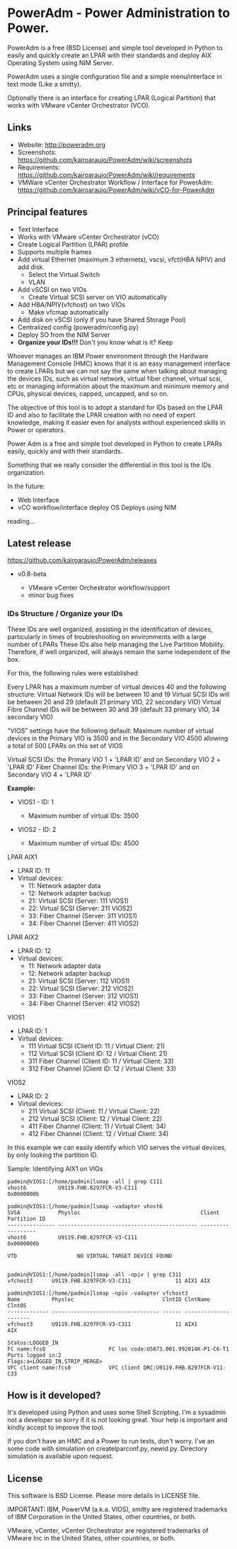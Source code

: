 # PowerAdm - Power Administration to Power.

PowerAdm is a free (BSD License) and simple tool developed in Python to easily and quickly create an LPAR with their standards and deploy AIX Operating System using NIM Server.

PowerAdm uses a single configuration file and  a simple menu/interface in text mode (Like a smitty).

Optionally there is an interface for creating LPAR (Logical Partition) that works with VMware vCenter Orchestrator (VCO).

## Links

- Website: http://poweradm.org
- Screenshots: https://github.com/kairoaraujo/PowerAdm/wiki/screenshots	
- Requirements: https://github.com/kairoaraujo/PowerAdm/wiki/requirements
- VMWare vCenter Orchestrator Workflow / Interface for PowerAdm: https://github.com/kairoaraujo/PowerAdm/wiki/vCO-for-PowerAdm


## Principal features

- Text Interface
- Works with VMware vCenter Orchestrator (vCO)
- Create Logical Partition (LPAR) profile
- Supports multiple frames
- Add virtual Ethernet (maximum 3 ethernets), vscsi, vfct(HBA NPIV) and add disk.
	- Select the Virtual Switch
	- VLAN
- Add vSCSI on two VIOs
	- Create Virtual SCSI server on VIO automatically
- Add HBA/NPIV(vfchost) on two VIOs
	- Make vfcmap automatically
- Add disk on vSCSI (only if you have Shared Storage Pool)
- Centralized config (poweradm/config.py)
- Deploy SO from the NIM Server
- **Organize your IDs!!!** Don't you know what is it? Keep 

Whoever manages an IBM Power environment through the Hardware Management Console (HMC) knows that it is an easy management interface to create LPARs but we can not say the same when talking about managing the devices IDs, such as virtual network, virtual fiber channel, virtual scsi, etc or managing information about the maximum and minimum memory and CPUs, physical devices, capped, uncapped, and so on.

The objective of this tool is to adopt a standard for IDs based on the LPAR ID and also to facilitate the LPAR creation with no need of expert knowledge, making it easier even for analysts without experienced skills in Power or operators.

Power Adm is a free and simple tool developed in Python to create LPARs easily, quickly and with their standards.

Something that we really consider the differential in this tool is the IDs organization.

In the future:

- Web Interface
- vCO workflow/interface deploy OS Deploys using NIM

reading...

## Latest release

https://github.com/kairoaraujo/PowerAdm/releases

- v0.8-beta

   - VMware vCenter Orchestrator workflow/support
   - minor bug fixes

### IDs Structure / Organize your IDs

These IDs are well organized, assisting in the identification of devices, particularly in times of troubleshooting on environments with a large number of LPARs
These IDs also help managing the Live Partition Mobility. Therefore, if well organized, will always remain the same independent of the box.

For this, the following rules were established:

Every LPAR has a maximum number of virtual devices 40 and the following structure:
Virtual Network IDs will be between 10 and 19
Virtual SCSI IDs will be between 20 and 29 (default 21 primary VIO, 22 secondary VIO)
Virtual Fibre Channel IDs will be between 30 and 39 (default 33 primary VIO, 34 secondary VIO)

"VIOS" settings have the following default:
Maximum number of virtual devices in the Primary VIO is 3500 and in the Secondary VIO 4500 allowing a total of 500 LPARs on this set of VIOS

Virtual SCSI IDs:  the Primary VIO 1 + 'LPAR ID' and on Secondary VIO 2 + 'LPAR ID'
Fiber Channel IDs: the Primary VIO 3 + 'LPAR ID' and on Secondary VIO 4 + 'LPAR ID'

**Example:**

- VIOS1 - ID: 1 
   - Maximum number of virtual IDs: 3500

- VIOS2 - ID: 2 
   - Maximum number of virtual IDs: 4500

LPAR AIX1

- LPAR ID: 11
- Virtual devices:
   - 11: Network adapter data
   - 12: Network adapter backup
   - 21: Virtual SCSI (Server: 111 VIOS1)
   - 22: Virtual SCSI (Server: 211 VIOS2)
   - 33: Fiber Channel (Server: 311 VIOS1)
   - 34: Fiber Channel (Server: 411 VIOS2)

LPAR AIX2

- LPAR ID: 12
- Virtual devices:
   - 11: Network adapter data
   - 12: Network adapter backup
   - 21: Virtual SCSI (Server: 112 VIOS1)
   - 22: Virtual SCSI (Server: 212 VIOS2)
   - 33: Fiber Channel (Server: 312 VIOS1)
   - 34: Fiber Channel (Server: 412 VIOS2)


VIOS1

- LPAR ID: 1
- Virtual devices:
   - 111 Virtual SCSI (Client ID: 11 / Virtual Client: 21)
   - 112 Virtual SCSI (Client ID: 12 / Virtual Client: 21)
   - 311 Fiber Channel (Client ID: 11 / Virtual Client: 33)
   - 312 Fiber Channel (Client ID: 12 / Virtual Client: 33)

VIOS2

- LPAR ID: 2
- Virtual devices:
   - 211 Virtual SCSI (Client: 11 / Virtual Client: 22)
   - 212 Virtual SCSI (Client: 12 / Virtual Client: 22)
   - 411 Fiber Channel (Client: 11 / Virtual Client: 34)
   - 412 Fiber Channel (Client: 12 / Virtual Client: 34)

In this example we can easily identify which VIO serves the virtual devices, by only looking the partition ID.

Sample: Identifying AIX1 on VIOs

	padmin@VIOS1:[/home/padmin]lsmap -all | grep C111
	vhost6          U9119.FHB.8297FCR-V3-C111                    0x0000000b

	padmin@VIOS1:[/home/padmin]lsmap -vadapter vhost6
	SVSA            Physloc                                      Client Partition ID
	--------------- -------------------------------------------- ------------------
	vhost6          U9119.FHB.8297FCR-V3-C111                    0x0000000b

	VTD                   NO VIRTUAL TARGET DEVICE FOUND


	padmin@VIOS1:[/home/padmin]lsmap -all -npiv | grep C311
	vfchost3      U9119.FHB.8297FCR-V3-C311              11 AIX1 AIX

	padmin@VIOS1:[/home/padmin]lsmap -npiv -vadapter vfchost3
	Name          Physloc                            ClntID ClntName       ClntOS
	------------- ---------------------------------- ------ -------------- -------
	vfchost3      U9119.FHB.8297FCR-V3-C311              11 AIX1           AIX

	Status:LOGGED_IN
	FC name:fcs0                    FC loc code:U5873.001.992014K-P1-C6-T1
	Ports logged in:2
	Flags:a<LOGGED_IN,STRIP_MERGE>
	VFC client name:fcs0            VFC client DRC:U9119.FHB.8297FCR-V11-C33


## How is it developed?

It's developed using Python and uses some Shell Scripting.
I'm a sysadmin not a developer so sorry if it is not looking great. Your help is important and kindly accept to improve the tool.

If you don't have an HMC and a Power to run tests, don't worry. I've an some code with simulation on createlparconf.py, newid.py. Directory simulation is available upon request.

## License

This software is BSD License. Please more details in LICENSE file.

IMPORTANT: 
IBM, PowerVM (a.k.a. VIOS), smitty are registered trademarks of IBM Corporation in the United States, other countries, or both.

VMware, vCenter, vCenter Orchestrator are registered trademarks of VMware Inc in
the United States, other countries, or both.
